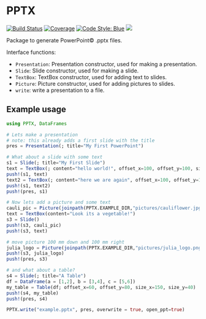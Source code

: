 # PPTX

[![Build Status](https://github.com/ASML-Labs/PPTX.jl/actions/workflows/CI.yml/badge.svg?branch=main)](https://github.com/ASML-Labs/PPTX.jl/actions/workflows/CI.yml?query=branch%3Amain)
[![Coverage](https://codecov.io/gh/ASML-Labs/PPTX.jl/branch/main/graph/badge.svg)](https://codecov.io/gh/ASML-Labs/PPTX.jl)
[![Code Style: Blue](https://img.shields.io/badge/code%20style-blue-4495d1.svg)](https://github.com/invenia/BlueStyle)
[![](https://img.shields.io/badge/docs-dev-blue.svg)](https://ASML-Labs/PPTX.jl/dev)

Package to generate PowerPoint© .pptx files.

Interface functions:
* `Presentation`: Presentation constructor, used for making a presentation.
* `Slide`: Slide constructor, used for making a slide.
* `TextBox`: TextBox constructor, used for adding text to slides.
* `Picture`: Picture constructor, used for adding pictures to slides.
* `write`: write a presentation to a file.

## Example usage

```julia
using PPTX, DataFrames

# Lets make a presentation
# note: this already adds a first slide with the title
pres = Presentation(; title="My First PowerPoint")

# What about a slide with some text
s1 = Slide(; title="My First Slide")
text = TextBox(; content="hello world!", offset_x=100, offset_y=100, size_x=150, size_y=20)
push!(s1, text)
text2 = TextBox(; content="here we are again", offset_x=100, offset_y=120, size_x=150, size_y=20)
push!(s1, text2)
push!(pres, s1)

# Now lets add a picture and some text
cauli_pic = Picture(joinpath(PPTX.EXAMPLE_DIR,"pictures/cauliflower.jpg"))
text = TextBox(content="Look its a vegetable!")
s3 = Slide()
push!(s3, cauli_pic)
push!(s3, text)

# move picture 100 mm down and 100 mm right
julia_logo = Picture(joinpath(PPTX.EXAMPLE_DIR,"pictures/julia_logo.png"), offset_x=100, offset_y=100)
push!(s3, julia_logo)
push!(pres, s3)

# and what about a table?
s4 = Slide(; title="A Table")
df = DataFrame(a = [1,2], b = [3,4], c = [5,6])
my_table = Table(df; offset_x=60, offset_y=80, size_x=150, size_y=40)
push!(s4, my_table)
push!(pres, s4)

PPTX.write("example.pptx", pres, overwrite = true, open_ppt=true)
```